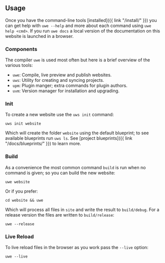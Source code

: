 ## Usage

Once you have the command-line tools [installed]({{ link "/install/" }}) you can get help with `uwe --help` and more about each command using `uwe help <cmd>`. If you run `uwe docs` a local version of the documentation on this website is launched in a browser.

### Components

The compiler `uwe` is used most often but here is a brief overview of the various tools:

* `uwe`: Compile, live preview and publish websites.
* `uws`: Utility for creating and syncing projects.
* `upm`: Plugin manger; extra commands for plugin authors.
* `uvm`: Version manager for installation and upgrading.

### Init

To create a new website use the `uws init` command:

```text
uws init website
```

Which will create the folder `website` using the default blueprint; to see available blueprints run `uws ls`. See [project blueprints]({{ link "/docs/blueprints/" }}) to learn more.

### Build


As a convenience the most common command `build` is run when no command is given; so you can build the new website:

```text
uwe website
```

Or if you prefer:

```text
cd website && uwe
```

Which will process all files in `site` and write the result to `build/debug`. For a release version the files are written to `build/release`:

```text
uwe --release
```

### Live Reload

To live reload files in the browser as you work pass the `--live` option:

```text
uwe --live
```

